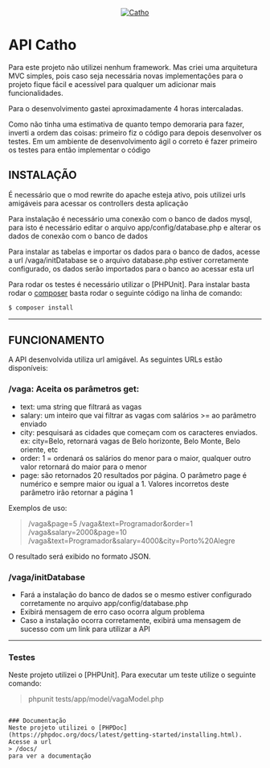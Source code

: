 <p align="center">
  <a href="http://www.catho.com.br">
      <img src="http://static.catho.com.br/svg/site/logoCathoB2c.svg" alt="Catho"/>
  </a>
</p>

# API Catho

Para este projeto não utilizei nenhum framework. Mas criei uma arquitetura MVC simples, 
pois caso seja necessária novas implementações para o projeto fique fácil e acessível para 
qualquer um adicionar mais funcionalidades. 

Para o desenvolvimento gastei aproximadamente 4 horas intercaladas.

Como não tinha uma estimativa de quanto tempo demoraria para fazer, inverti a ordem das coisas:
primeiro fiz o código para depois desenvolver os testes. Em um ambiente de desenvolvimento ágil
o correto é fazer primeiro os testes para então implementar o código

## INSTALAÇÃO

É necessário que o mod rewrite do apache esteja ativo, pois utilizei urls amigáveis para acessar os controllers desta aplicação

Para instalação é necessário uma conexão com o banco de dados mysql, para isto é necessário editar o arquivo app/config/database.php e alterar os dados de conexão com o banco de dados

Para instalar as tabelas e importar os dados para o banco de dados, acesse a url /vaga/initDatabase se o arquivo database.php estiver corretamente configurado, os dados serão importados para o banco ao acessar esta url

Para rodar os testes é necessário utilizar o [PHPUnit]. Para instalar basta rodar o [composer](https://getcomposer.org/download/) basta rodar o seguinte código na linha de comando:
```bash
$ composer install
```

---

## FUNCIONAMENTO

A API desenvolvida utiliza url amigável. As seguintes URLs estão disponíveis:
### /vaga: Aceita os parâmetros get:
- text: uma string que filtrará as vagas 
- salary: um inteiro que vai filtrar as vagas com salários >= ao parâmetro enviado
- city: pesquisará as cidades que começam com os caracteres enviados. ex: city=Belo, retornará vagas de Belo horizonte, Belo Monte, Belo oriente, etc
- order: 1 = ordenará os salários do menor para o maior, qualquer outro valor retornará do maior para o menor
- page: são retornados 20 resultados por página. O parâmetro page é numérico e sempre maior ou igual a 1. Valores incorretos deste parâmetro irão retornar a página 1

Exemplos de uso:
> /vaga&page=5
> /vaga&text=Programador&order=1
> /vaga&salary=2000&page=10
> /vaga&text=Programador&salary=4000&city=Porto%20Alegre

O resultado será exibido no formato JSON.

### /vaga/initDatabase
- Fará a instalação do banco de dados se o mesmo estiver configurado corretamente no arquivo app/config/database.php
- Exibirá mensagem de erro caso ocorra algum problema
- Caso a instalação ocorra corretamente, exibirá uma mensagem de sucesso com um link para utilizar a API

---
### Testes
Neste projeto utilizei o [PHPUnit]. Para executar um teste utilize o seguinte comando:
>  phpunit tests/app/model/vagaModel.php
```

### Documentação
Neste projeto utilizei o [PHPDoc](https://phpdoc.org/docs/latest/getting-started/installing.html).
Acesse a url 
> /docs/
para ver a documentação